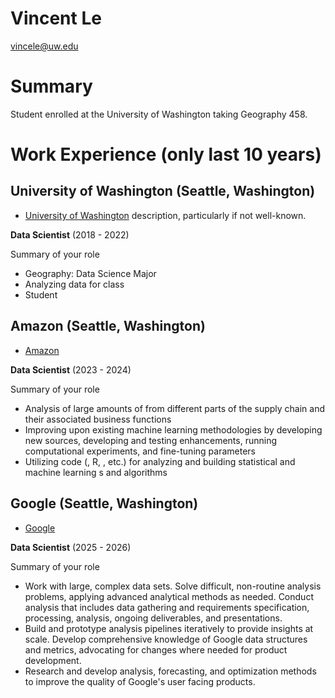 # Vincent Le

vincele@uw.edu

# Summary

Student enrolled at the University of Washington taking Geography 458.

# Work Experience (only last 10 years)

## University of Washington (Seattle, Washington)

* [University of Washington][] description, particularly if not well-known.

**Data Scientist** (2018 - 2022)

Summary of your role

- Geography: Data Science Major
- Analyzing data for class
- Student

## Amazon (Seattle, Washington)
* [Amazon][]

**Data Scientist** (2023 - 2024)

Summary of your role

- Analysis of large amounts of from different parts of the supply chain and their associated business functions
- Improving upon existing machine learning methodologies by developing new sources, developing and testing enhancements, running computational experiments, and fine-tuning parameters
- Utilizing code (, R, , etc.) for analyzing and building statistical and machine learning s and algorithms

## Google (Seattle, Washington)
* [Google][]

**Data Scientist** (2025 - 2026)

Summary of your role

- Work with large, complex data sets. Solve difficult, non-routine analysis problems, applying advanced analytical methods as needed. Conduct analysis that includes data gathering and requirements specification, processing, analysis, ongoing deliverables, and presentations.
- Build and prototype analysis pipelines iteratively to provide insights at scale. Develop comprehensive knowledge of Google data structures and metrics, advocating for changes where needed for product development.
- Research and develop analysis, forecasting, and optimization methods to improve the quality of Google's user facing products.


[University of Washington]: https://www.washington.edu
[Amazon]: https://www.amazon.com/
[Google]: https://www.google.com/